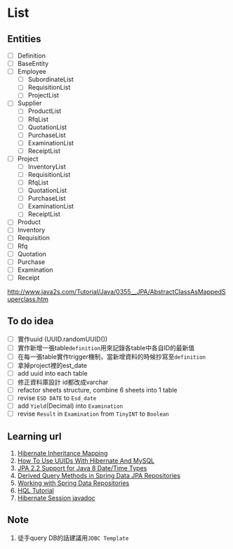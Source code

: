 # List

## Entities

- [ ] Definition
- [ ] BaseEntity
- [ ] Employee
  - [ ] SubordinateList
  - [ ] RequisitionList
  - [ ] ProjectList
- [ ] Supplier
  - [ ] ProductList
  - [ ] RfqList
  - [ ] QuotationList
  - [ ] PurchaseList
  - [ ] ExaminationList
  - [ ] ReceiptList
- [ ] Project
  - [ ] InventoryList
  - [ ] RequisitionList
  - [ ] RfqList
  - [ ] QuotationList
  - [ ] PurchaseList
  - [ ] ExaminationList
  - [ ] ReceiptList
- [ ] Product
- [ ] Inventory
- [ ] Requisition
- [ ] Rfq
- [ ] Quotation
- [ ] Purchase
- [ ] Examination
- [ ] Receipt

<http://www.java2s.com/Tutorial/Java/0355__JPA/AbstractClassAsMappedSuperclass.htm>

## To do idea

- [ ] 實作uuid (UUID.randomUUID())
- [ ] 實作新增一張table`definition`用來記錄各table中各自ID的最新值
- [ ] 在每一張table實作trigger機制，當新增資料的時候抄寫至`definition`
- [ ] 拿掉project裡的est_date
- [ ] add uuid into each table
- [ ] 修正資料庫設計 id都改成varchar
- [ ] refactor sheets structure, combine 6 sheets into 1 table
- [ ] revise `ESD DATE` to `Esd_date`
- [ ] add `Yield`(Decimal) into `Examination`
- [ ] revise `Result` in `Examination` from `TinyINT` to `Boolean`

## Learning url

1. [Hibernate Inheritance Mapping](https://www.baeldung.com/hibernate-inheritance)
2. [How To Use UUIDs With Hibernate And MySQL](https://phauer.com/2016/uuids-hibernate-mysql/)
3. [JPA 2.2 Support for Java 8 Date/Time Types](https://www.baeldung.com/jpa-java-time)
4. [Derived Query Methods in Spring Data JPA Repositories](https://www.baeldung.com/spring-data-derived-queries)
5. [Working with Spring Data Repositories](https://docs.spring.io/spring-data/jpa/docs/current/reference/html/#repositories)
6. [HQL Tutorial](https://tw.gitbook.net/hibernate/hibernate_query_language.html)
7. [Hibernate Session javadoc](https://docs.jboss.org/hibernate/orm/3.5/javadocs/org/hibernate/Session.html)


## Note

1. 徒手query DB的話建議用`JDBC Template`